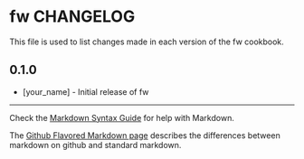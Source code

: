 fw CHANGELOG
============

This file is used to list changes made in each version of the fw cookbook.

0.1.0
-----
- [your_name] - Initial release of fw

- - -
Check the [Markdown Syntax Guide](http://daringfireball.net/projects/markdown/syntax) for help with Markdown.

The [Github Flavored Markdown page](http://github.github.com/github-flavored-markdown/) describes the differences between markdown on github and standard markdown.

